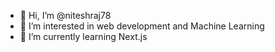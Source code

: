 - 👋 Hi, I’m @niteshraj78
- 👀 I’m interested in web development and Machine Learning
- 🌱 I’m currently learning Next.js

<!---
niteshraj78/niteshraj78 is a ✨ special ✨ repository because its `README.md` (this file) appears on your GitHub profile.
You can click the Preview link to take a look at your changes.
--->
